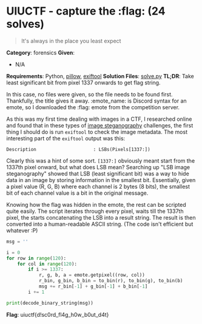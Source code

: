 # UIUCTF - capture the :flag: (24 solves)

> It's always in the place you least expect

**Category**: forensics
**Given**: 
- N/A

**Requirements**: Python, [pillow](https://pillow.readthedocs.io), [exiftool](https://exiftool.org)
**Solution Files**: [solve.py](solve.py)
**TL;DR**: Take least significant bit from pixel 1337 onwards to get flag string.

In this case, no files were given, so the file needs to be found first. Thankfully, the title gives it away. :emote_name: is Discord syntax for an emote, so I downloaded the :flag: emote from the competition server.

As this was my first time dealing with images in a CTF, I researched online and found that in these types of [image steganography](https://en.wikipedia.org/wiki/Steganography) challenges, the first thing I should do is run `exiftool` to check the image metadata. The most interesting part of the `exiftool` output was this:

```
Description                     : LSBs(Pixels[1337:])
```

Clearly this was a hint of some sort. `[1337:]` obviously meant start from the 1337th pixel onward, but what does LSB mean? Searching up "LSB image steganography" showed that LSB (least significant bit) was a way to hide data in an image by storing information in the smallest bit. Essentially, given a pixel value (R, G, B) where each channel is 2 bytes (8 bits), the smallest bit of each channel value is a bit in the original message.

Knowing how the flag was hidden in the emote, the rest can be scripted quite easily. The script iterates through every pixel, waits till the 1337th pixel, the starts concatenating the LSB into a result string. The result is then converted into a human-readable ASCII string. (The code isn't efficient but whatever :P)

```python
msg = ''

i = 0
for row in range(120):
    for col in range(120):
        if i >= 1337:
            r, g, b, a = emote.getpixel((row, col))
            r_bin, g_bin, b_bin = to_bin(r), to_bin(g), to_bin(b)
            msg += r_bin[-1] + g_bin[-1] + b_bin[-1]
        i += 1

print(decode_binary_string(msg))
```

**Flag**: uiuctf{d!sc0rd_fl4g_h0w_b0ut_d4t}
